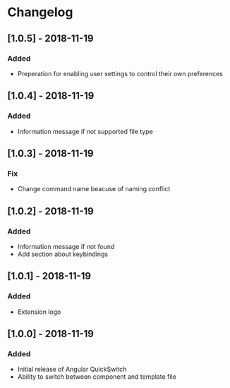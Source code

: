 # Changelog

## [1.0.5] - 2018-11-19
### Added
- Preperation for enabling user settings to control their own preferences

## [1.0.4] - 2018-11-19
### Added
- Information message if not supported file type

## [1.0.3] - 2018-11-19
### Fix
- Change command name beacuse of naming conflict

## [1.0.2] - 2018-11-19
### Added
- Information message if not found
- Add section about keybindings

## [1.0.1] - 2018-11-19
### Added
- Extension logo

## [1.0.0] - 2018-11-19
### Added
- Initial release of Angular QuickSwitch
- Ability to switch between component and template file